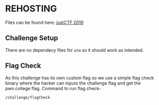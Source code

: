 # REHOSTING

Files can be found here: [justCTF 2019](https://github.com/justcatthefish/justctf-2019/tree/master/challenges/pwn_atm)

## Challenge Setup
There are no dependecy files for `atm` so it should work as intended.

## Flag Check
As this challenge has its own custom flag so we use a simple flag check binary where the hacker can inputs the challenge flag and get the pwn.college flag.
Command to run flag check-
```
/challenge/flagCheck
```